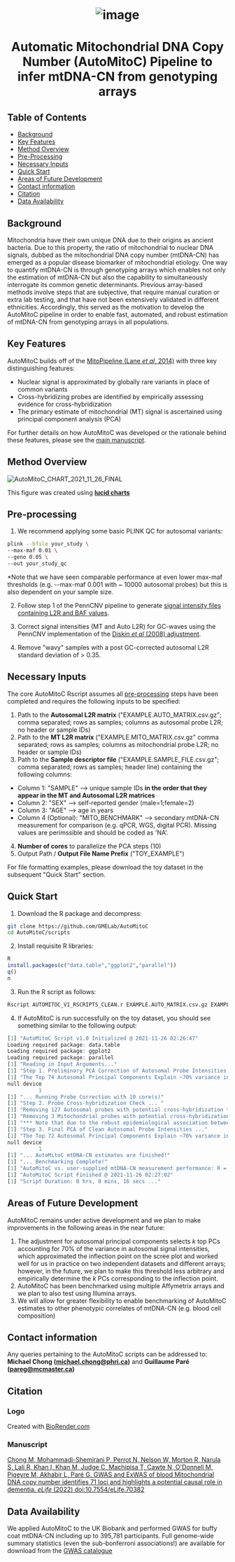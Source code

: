 # <p align="center"> ![image](https://github.com/GMELab/AutoMitoC/blob/main/AutoMitoC_LOGO_2021_11_26_SMALL.png) </p>
# <p align="center"> Automatic Mitochondrial DNA Copy Number (AutoMitoC) Pipeline to infer mtDNA-CN from genotyping arrays </p>

## Table of Contents

 - [Background](#Background)
 - [Key Features](#key-features)
 - [Method Overview](#method-overview)
 - [Pre-Processing](#pre-processing)
 - [Necessary Inputs](#necessary-inputs)
 - [Quick Start](#quick-start)
 - [Areas of Future Development](#areas-of-future-development)
 - [Contact information](#contact-information)
 - [Citation](#citation)
 - [Data Availability](#data-availability)


## Background

Mitochondria have their own unique DNA due to their origins as ancient bacteria. Due to this property, the ratio of mitochondrial to nuclear DNA signals, dubbed as the mitochondrial DNA copy number (mtDNA-CN) has emerged as a popular disease biomarker of mitochondrial etiology. One way to quantify mtDNA-CN is through genotyping arrays which enables not only the estimation of mtDNA-CN but also the capability to simultaneously interrogate its common genetic determinants. Previous array-based methods involve steps that are subjective, that require manual curation or extra lab testing, and that have not been extensively validated in different ethnicities. Accordingly, this served as the motivation to develop the AutoMitoC pipeline in order to enable fast, automated, and robust estimation of mtDNA-CN from genotyping arrays in all populations. 

## Key Features

AutoMitoC builds off of the [MitoPipeline (Lane _et al_, 2014)](http://genvisis.org/MitoPipeline/) with three key distinguishing features: 

* Nuclear signal is approximated by globally rare variants in place of common variants 
* Cross-hybridizing probes are identified by empirically assessing evidence for cross-hybridization
* The primary estimate of mitochondrial (MT) signal is ascertained using principal component analysis (PCA)
 
For further details on how AutoMitoC was developed or the rationale behind these features, please see the [main manuscript](https://www.medrxiv.org/content/10.1101/2021.04.08.21255031v1).

## Method Overview

![AutoMitoC_CHART_2021_11_26_FINAL](https://user-images.githubusercontent.com/30928727/143615288-fd36ea55-23b5-4ead-85dc-3e9c5dc2c1cd.jpeg)

This figure was created using [**lucid charts**](https://www.lucidchart.com/pages/landing?utm_source=google&utm_medium=cpc&utm_campaign=_chart_en_tier1_mixed_search_brand_exact_&km_CPC_CampaignId=1490375427&km_CPC_AdGroupID=55688909257&km_CPC_Keyword=lucid%20charts&km_CPC_MatchType=e&km_CPC_ExtensionID=&km_CPC_Network=g&km_CPC_AdPosition=&km_CPC_Creative=442433236001&km_CPC_TargetID=aud-921551091782:kwd-64262996435&km_CPC_Country=9000910&km_CPC_Device=c&km_CPC_placement=&km_CPC_target=&mkwid=stwZuDiXw_pcrid_442433236001_pkw_lucid%20charts_pmt_e_pdv_c_slid__pgrid_55688909257_ptaid_aud-921551091782:kwd-64262996435_&gclid=CjwKCAiAqIKNBhAIEiwAu_ZLDgo5PDn3MCLTVBtuG_3E53Epo4dl48Wgh9LAfXd2qfiKrLjN31UBQhoCHEkQAvD_BwE)

## Pre-processing

1. We recommend applying some basic PLINK QC for autosomal variants:
```sh
plink --bfile your_study \
--max-maf 0.01 \
--geno 0.05 \
--out your_study_qc
```

*Note that we have seen comparable performance at even lower max-maf thresholds (e.g. --max-maf 0.001 with ~ 10000 autosomal probes) but this is also dependent on your sample size. 

2. Follow step 1 of the PennCNV pipeline to generate [signal intensity files containing L2R and BAF values](http://penncnv.openbioinformatics.org/en/latest/user-guide/affy/#step-1-generate-the-signal-intensity-data-based-on-raw-cel-files).

3. Correct signal intensities (MT and Auto L2R) for GC-waves using the PennCNV implementation of the [Diskin _et al_ (2008) adjustment](https://github.com/WGLab/PennCNV/blob/master/genomic_wave.pl). 

4. Remove "wavy" samples with a post GC-corrected autosomal L2R standard deviation of > 0.35. 

## Necessary Inputs

The core AutoMitoC Rscript assumes all [pre-processing](#pre-processing) steps have been completed and requires the following inputs to be specified:

1. Path to the **Autosomal L2R matrix** ("EXAMPLE.AUTO_MATRIX.csv.gz"; comma separated; rows as samples; columns as autosomal probe L2R; no header or sample IDs)
2. Path to the **MT L2R matrix** ("EXAMPLE.MITO_MATRIX.csv.gz" comma separated; rows as samples; columns as mitochondrial probe L2R; no header or sample IDs)
3. Path to the **Sample descriptor file** ("EXAMPLE.SAMPLE_FILE.csv.gz"; comma separated; rows as samples; header line) containing the following columns:
* Column 1: "SAMPLE" --> unique sample IDs **in the order that they appear in the MT and Autosomal L2R matrices**
* Column 2: "SEX" --> self-reported gender (male=1;female=2) 
* Column 3: "AGE" --> age in years 
* Column 4 (Optional): "MITO_BENCHMARK" --> secondary mtDNA-CN measurement for comparison (e.g. qPCR, WGS, digital PCR). Missing values are perimssible and should be coded as 'NA'. 
4. **Number of cores** to parallelize the PCA steps (10)
5. Output Path / **Output File Name Prefix** ("TOY_EXAMPLE")

For file formatting examples, please download the toy dataset in the subsequent "Quick Start" section. 

## Quick Start

1. Download the R package and decompress:
```sh
git clone https://github.com/GMELab/AutoMitoC
cd AutoMitoC/scripts
```

2. Install requisite R libraries:
```R
R
install.packages(c("data.table","ggplot2","parallel"))
q()
n
```
3. Run the R script as follows:
```sh
Rscript AUTOMITOC_V1_RSCRIPTS_CLEAN.r EXAMPLE.AUTO_MATRIX.csv.gz EXAMPLE.MITO_MATRIX.csv.gz EXAMPLE.SAMPLE_FILE.csv.gz 10 EXAMPLE_TOY
```
4. If AutoMitoC is run successfully on the toy dataset, you should see something similar to the following output:

```R
[1] "AutoMitoC Script v1.0 Initialized @ 2021-11-26 02:26:47"
Loading required package: data.table
Loading required package: ggplot2
Loading required package: parallel
[1] "Reading in Input Arguments..."
[1] "Step 1. Preliminary PCA Correction of Autosomal Probe Intensities ... "
[1] "The Top 74 Autosomal Principal Components Explain ~70% variance in Probe Intensities and will be corrected for "
null device
          1
[1] "... Running Probe Correction with 10 core(s)"
[1] "Step 2. Probe Cross-hybridization Check ... "
[1] "Removing 127 Autosomal probes with potential cross-hybridization to the sex (R > 0.05) or mitochondrial (R > 0.05) genomes "
[1] "Removing 3 Mitochondrial probes with potential cross-hybridization to the sex (R > 0.20) or autosomal (R > 0.05) genomes "
[1] "*** Note that due to the robust epidemiological association between mtDNA-CN and sex, there is an expectation that mitochondrial probes will be associated with sex and therefore the correlation coefficient threshold for removing mitochondrial probes with evidence of cross-hybridization to sex chromosomes is more stringent"
[1] "Step 3. Final PCA of Clean Autosomal Probe Intensities ..."
[1] "The Top 72 Autosomal Principal Components Explain ~70% variance in Probe Intensities and will be corrected for "
null device
          1
[1] "... AutoMitoC mtDNA-CN estimates are finished!"
[1] "... Benchmarking Complete!"
[1] "AutoMitoC vs. user-supplied mtDNA-CN measurement performance: R = 0.647; Association P-value = 1.67e-164"
[1] "AutoMitoC Script Finished @ 2021-11-26 02:27:02"
[1] "Script Duration: 0 hrs, 0 mins, 16 secs ..."

```
## Areas of Future Development

AutoMitoC remains under active development and we plan to make improvements in the following areas in the near future:

1. The adjustment for autosomal principal components selects _k_ top PCs accounting for 70% of the variance in autosomal signal intensities, which approximated the inflection point on the scree plot and  worked well for us in practice on two independent datasets and different arrays; however, in the future, we plan to make this threshold less arbitrary and empirically determine the _k_ PCs corresponding to the inflection point. 
2. AutoMitoC has been benchmarked using multiple Affymetrix arrays and we plan to also test using Illumina arrays. 
3. We will allow for greater flexibility to enable benchmarking of AutoMitoC estimates to other phenotypic correlates of mtDNA-CN (e.g. blood cell composition)

## Contact information
Any queries pertaining to the AutoMitoC scripts can be addressed to:
**Michael Chong (michael.chong@phri.ca)** and **Guillaume Paré (pareg@mcmaster.ca)**

## Citation 
### Logo 

Created with [BioRender.com](https://biorender.com/)

### Manuscript

[Chong M, Mohammadi-Shemirani P, Perrot N, Nelson W, Morton R, Narula S, Lali R, Khan I, Khan M, Judge C, Machipisa T, Cawte N, O'Donnell M, Pigeyre M, Akhabir L, Paré G. GWAS and ExWAS of blood Mitochondrial DNA copy number identifies 71 loci and highlights a potential causal role in dementia. _eLife_ (2022) doi:10.7554/eLife.70382](https://elifesciences.org/articles/70382)

## Data Availability 
We applied AutoMitoC to the UK Biobank and performed GWAS for buffy coat mtDNA-CN including up to 395,781 participants. Full genome-wide summary statistics (even the sub-bonferroni associations!) are available for download from the [GWAS catalogue](https://www.ebi.ac.uk/gwas/publications/35023831)
